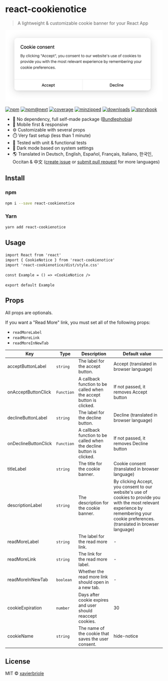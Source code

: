 # react-cookienotice

> A lightweight & customizable cookie banner for your React App

![Preview Light](screenshots/light.png)

[![npm](https://badgen.net/npm/v/react-cookienotice)](https://www.npmjs.com/package/react-cookienotice)
[![npm@next](https://badgen.net/npm/v/react-cookienotice/next)](https://www.npmjs.com/package/react-cookienotice)
[![coverage](https://badgen.net/codecov/c/github/xavierbriole/react-cookienotice)](https://codecov.io/gh/xavierbriole/react-cookienotice)
[![minzipped](https://badgen.net/bundlephobia/minzip/react-cookienotice)](https://bundlephobia.com/package/react-cookienotice)
[![downloads](https://badgen.net/npm/dw/react-cookienotice)](http://npm-stats.org/#/react-cookienotice)
[![storybook](https://cdn.jsdelivr.net/gh/storybookjs/brand@main/badge/badge-storybook.svg)](https://react-cookienotice.vercel.app)

- 🍃 No dependency, full self-made package ([Bundlephobia](https://bundlephobia.com/package/react-cookienotice))
- 📱 Mobile first & responsive
- ⚙️ Customizable with several props
- ⏱️ Very fast setup (less than 1 minute)
- 🧪 Tested with unit & functional tests
- 🌙 Dark mode based on system settings
- 🌎 Translated in Deutsch, English, Español, Français, Italiano, 한국인, Occitan & 中文 ([create issue](https://github.com/xavierbriole/react-cookienotice/issues/new) or [submit pull request](https://github.com/xavierbriole/react-cookienotice/compare) for more languages)

## Install

### npm

```bash
npm i --save react-cookienotice
```

### Yarn

```bash
yarn add react-cookienotice
```

## Usage

```tsx
import React from 'react'
import { CookieNotice } from 'react-cookienotice'
import 'react-cookienotice/dist/style.css'

const Example = () => <CookieNotice />

export default Example
```

## Props

All props are optionals.

If you want a "Read More" link, you must set all of the following props:

- `readMoreLabel`
- `readMoreLink`
- `readMoreInNewTab`

| Key                  | Type       | Description                                                          | Default value                                                                                                                                                                             |
| -------------------- | ---------- | -------------------------------------------------------------------- | ----------------------------------------------------------------------------------------------------------------------------------------------------------------------------------------- |
| acceptButtonLabel    | `string`   | The label for the accept button.                                     | Accept (translated in browser language)                                                                                                                                                   |
| onAcceptButtonClick  | `Function` | A callback function to be called when the accept button is clicked.  | If not passed, it removes Accept button                                                                                                                                                   |
| declineButtonLabel   | `string`   | The label for the decline button.                                    | Decline (translated in browser language)                                                                                                                                                  |
| onDeclineButtonClick | `Function` | A callback function to be called when the decline button is clicked. | If not passed, it removes Decline button                                                                                                                                                  |
| titleLabel           | `string`   | The title for the cookie banner.                                     | Cookie consent (translated in browser language)                                                                                                                                           |
| descriptionLabel     | `string`   | The description for the cookie banner.                               | By clicking Accept, you consent to our website's use of cookies to provide you with the most relevant experience by remembering your cookie preferences. (translated in browser language) |
| readMoreLabel        | `string`   | The label for the read more link.                                    | -                                                                                                                                                                                         |
| readMoreLink         | `string`   | The link for the read more label.                                    | -                                                                                                                                                                                         |
| readMoreInNewTab     | `boolean`  | Whether the read more link should open in a new tab.                 | -                                                                                                                                                                                         |
| cookieExpiration     | `number`   | Days after cookie expires and user should reaccept cookies.          | 30                                                                                                                                                                                        |
| cookieName           | `string`   | The name of the cookie that saves the user consent.                  | hide-notice                                                                                                                                                                               |

## License

MIT © [xavierbriole](https://github.com/xavierbriole)
